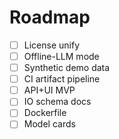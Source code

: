 # Roadmap

- [ ] License unify
- [ ] Offline-LLM mode
- [ ] Synthetic demo data
- [ ] CI artifact pipeline
- [ ] API+UI MVP
- [ ] IO schema docs
- [ ] Dockerfile
- [ ] Model cards
